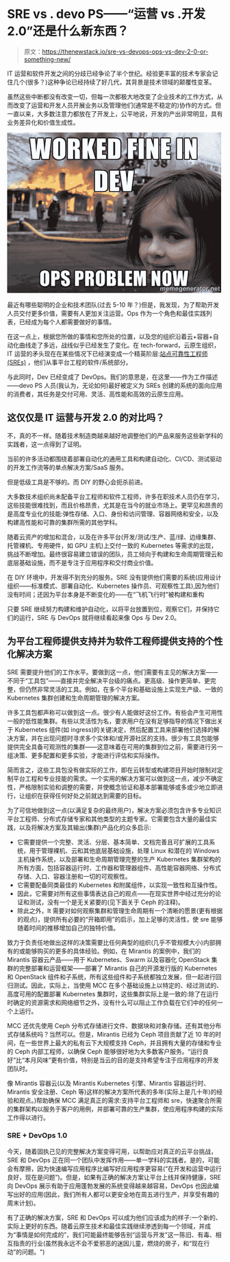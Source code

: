 # SRE vs . devo PS——“运营 vs .开发 2.0”还是什么新东西？

> 原文：<https://thenewstack.io/sre-vs-devops-ops-vs-dev-2-0-or-something-new/>

IT 运营和软件开发之间的分歧已经争论了半个世纪。经验更丰富的技术专家会记住几个(很多？)这种争论已经持续了好几代，其背景是技术领域的颠覆性变革。

虽然这些中断都没有改变一切，但每一次都极大地改变了企业技术的工作方式，从而改变了运营和开发人员开展业务以及管理他们(通常是不稳定的)协作的方式。但一直以来，大多数注意力都放在了开发上，公平地说，开发的产出非常明显，具有业务差异化和价值生成性。

![](img/ef978f54ae540e8b1adf4d73dee77aed.png)

最近有哪些聪明的企业和技术团队(过去 5-10 年？)但是，我发现，为了帮助开发人员交付更多价值，需要有人更加关注运营。Ops 作为一个角色和最佳实践列表，已经成为每个人都需要做好的事情。

在这一点上，根据您所做的事情和您所处的位置，以及您的组织沿着云+容器+自动化曲线走了多远，战线似乎已经发生了变化。在 tech-forward，云原生组织，IT 运营的矛头现在在某些情况下已经演变成一个精英阶层:[站点可靠性工程师(SREs)](https://en.wikipedia.org/wiki/Site_reliability_engineering) ，他们从事平台工程的软件/系统部分。

与此同时，Dev 已经变成了 DevOps。我们的意思是，在这里——作为工作描述——devo PS 人员(我认为，无论如何)最好被定义为 SREs 创建的系统的面向应用的消费者，其任务是交付可用、灵活、高性能和高效的云原生应用。

## 这仅仅是 IT 运营与开发 2.0 的对比吗？

不，真的不一样。随着技术制造商越来越好地调整他们的产品来服务这些新学科的实践者，这一点得到了证明。

当前的许多活动都围绕着部署自动化的通用工具和构建自动化、CI/CD、测试驱动的开发工作流等的单点解决方案/SaaS 服务。

但是低级工具是不够的。而 DIY 的野心会扼杀前进。

大多数技术组织尚未配备平台工程师和软件工程师，许多在职技术人员仍在学习，这些技能很难找到，而且价格昂贵，尤其是在当今的就业市场上。更罕见和昂贵的是高度专业化的技能:弹性存储、入口、身份和访问管理、容器网络和安全，以及构建高性能和可靠的集群所需的其他学科。

随着云资产的增加和混合，以及在许多平台(开发/测试/生产、蓝/绿、边缘集群、托管裸机、专用硬件，如 GPU 主机)上交付一致的 Kubernetes 等需求的出现，挑战不断增加。最终很容易建立错误的团队，员工倾向于构建和生命周期管理云和底层基础设施，而不是专注于应用程序和交付商业价值。

在 DIY 环境中，开发得不到充分的服务。SRE 没有提供他们需要的系统(应用设计组织——标准模式、部署自动化、Kubernetes 操作员、可观察性工具),因为他们没有时间；还因为平台本身是不断变化的——在“飞机飞行时”被构建和重构

只要 SRE 继续努力构建和维护自动化，以将平台放置到位，观察它们，并保持它们的运行，SRE 与 DevOps 就将继续看起来像 Ops 与 Dev 2.0。

## 为平台工程师提供支持并为软件工程师提供支持的个性化解决方案

SRE 需要提升他们的工作水平。要做到这一点，他们需要有主见的解决方案——不同于“工具包”——直接并完全解决平台级的痛点。更高级、操作更简单、更完整，但仍然非常灵活的工具。例如，在多个平台和基础设施上实现生产级、一致的 Kubernetes 集群创建和生命周期管理的解决方案。

许多工具包都声称可以做到这一点。很少有人能做好这份工作。有些会产生可用性一般的低性能集群。有些以灵活性为名，要求用户在没有足够指导的情况下做出关于 Kubernetes 组件(如 ingress)的关键决定，然后配置工具来部署他们选择的解决方案，并在出现问题时寻求多个实体和/或开源社区的支持。很少有工具包能够提供完全具备可观测性的集群——这意味着在可用的集群到位之前，需要进行另一组决策、更多配置和更多实验，才能进行评估和实际操作。

简而言之，这些工具包没有做实际的工作，即在云转型或构建项目开始时限制对定制平台工程和专业技能的需求。一个实用的解决方案可以做到这一点，减少不确定性，严格限制实验和调整的需要，并使概念验证和基本部署能够或多或少地立即进行，让组织在获得任何好处之前就达到需要的目标。

为了可信地做到这一点(以满足复杂的最终用户)，解决方案必须包含许多专业知识平台工程师、分布式存储专家和其他类型的主题专家。它需要包含大量的最佳实践，以及将解决方案及其输出(集群)产品化的众多启示:

*   它需要提供一个完整、灵活、分层、基本简单、文档完善且可扩展的工具系统，用于管理裸机、云和其他底层基础设施，处理 Linux 和潜在的 Windows 主机操作系统，以及部署和生命周期管理完整的生产 Kubernetes 集群架构的所有方面，包括容器运行时、工作器和管理器组件、高性能容器网络、分布式存储、入口、容器注册和一切的可观察性。
*   它需要配备同类最佳的 Kubernetes 和附属组件，以实现一致性和互操作性。
*   因此，它需要对所有这些事情表达自己的观点——在现实世界中经过充分的论证和测试，没有一个是无关紧要的(见下面关于 Ceph 的注释)。
*   除此之外，It 需要对如何观察集群和管理生命周期有一个清晰的愿景(更有根据的观点)，提供所有必要的“开箱即用”的启示，加上足够的灵活性，使 sre 能够随着时间的推移增加自己的独特价值。

致力于负责任地做出这样的决策需要比任何典型的组织(几乎不管规模大小)内部拥有的或能够购买的更多的具体经验。例如，在 Mirantis 的案例中，我们的 Mirantis 容器云产品——用于 Kubernetes、Swarm 以及容器化 OpenStack 集群的完整部署和运营框架——部署了 Mirantis 自己的开源发行版的 Kubernetes 和 OpenStack 组件和子系统，所有这些组件和子系统都独立发展，但一起进行回归测试。因此，实际上，当使用 MCC 在多个基础设施上以特定的、经过测试的、高度可用的配置部署 Kubernetes 集群时，这些集群实际上是一致的:除了在运行时确定的资源需求和网络细节之外，没有什么可以阻止工作负载在它们中的任何一个上运行。

MCC 还优先使用 Ceph 分布式存储进行文件、数据块和对象存储。还有其他分布式存储系统吗？当然可以。但是，Mirantis 已经为 Ceph 项目贡献了近 10 年的时间，在一些世界上最大的私有云下大规模支持 Ceph，并且拥有大量的存储和专业的 Ceph 内部工程师，以确保 Ceph 能够很好地为大多数客户服务。“运行良好”比“本月风味”更有价值，特别是当云的目的是支持希望专注于应用程序的开发团队时。

像 Mirantis 容器云(以及 Mirantis Kubernetes 引擎、Mirantis 容器运行时、Mirantis 安全注册、Ceph 等)这样的解决方案所代表的多年(实际上是几十年)的经验和观点。)帮助确保 MCC 满足真正的需求:支持平台工程师和 sre，快速聚合所需的集群架构以服务于客户的用例，并部署可靠的生产集群，使应用程序构建的实际工作得以进行。

### SRE + DevOps 1.0

今天，随着固执己见的完整解决方案变得可用，以帮助应对真正的云平台挑战，SRE 和 DevOps 正在同一个团队中发挥作用——单一学科的实践者。是的，可能会有摩擦，因为快速编写应用程序比编写好应用程序更容易(“在开发和运营中运行良好，现在是问题”)。但是，如果有正确的解决方案让平台上线并保持健康，SRE 向 DevOps 展示有助于应用蓬勃发展的系统变得越来越容易，DevOps 也因此编写出好的应用(因此，我们所有人都可以更安全地在周五进行生产，并享受有趣的周末计划)。

有了正确的解决方案，SRE 和 DevOps 可以成为他们应该成为的样子:一个新的、实际上更好的东西。随着云原生技术和最佳实践继续渗透到每一个领域，并成为“事情是如何完成的”，我们可能最终能够告别“运营与开发”这一陈旧、有毒、相互指责的行业(虽然我永远不会不爱邪恶的迷因儿童，燃烧的房子，和“现在行动”的问题。")

<svg xmlns:xlink="http://www.w3.org/1999/xlink" viewBox="0 0 68 31" version="1.1"><title>Group</title> <desc>Created with Sketch.</desc></svg>
